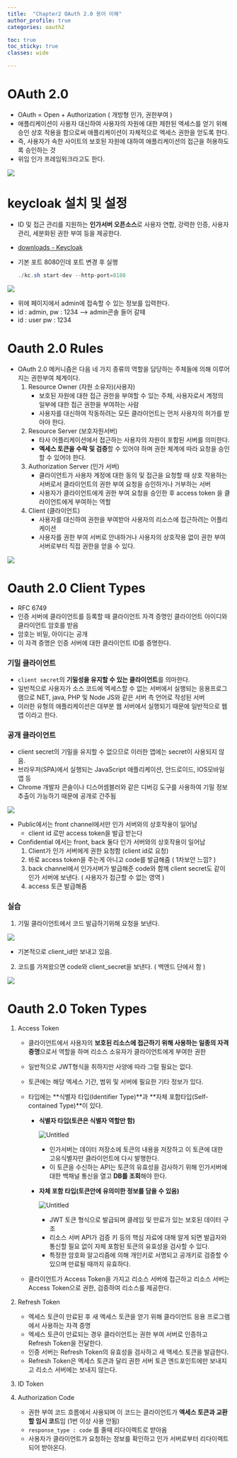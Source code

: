 ```yaml
---
title:  "Chapter2 OAuth 2.0 용어 이해" 
author_profile: true
categories: oauth2

toc: true
toc_sticky: true
classes: wide 

---
```


# OAuth 2.0

- OAuth = Open + Authorization ( 개방형 인가, 권한부여 )
- 애플리케이션이 사용자 대신하여 사용자의 자원에 대한 제한된 엑세스를 얻기 위해 승인 상호 작용을 함으로써 애플리케이션이 자체적으로 엑세스 권한을 얻도록 한다.
- 즉, 사용자가 속한 사이트의 보호된 자원에 대하여 애플리케이션의 접근을 허용하도록 승인하는 것
- 위임 인가 프레임워크라고도 한다.

![](../../images/2023-04-26-OAuth2-2/2023-04-26-15-01-09-image.png)

# keycloak 설치 및 설정

- ID 및 접근 관리를 지원하는 **인가서버 오픈소스**로 사용자 연합, 강력한 인증, 사용자 관리, 세분화된 권한 부여 등을 제공한다.

- [downloads - Keycloak](http://www.keycloak.org/downloads)

- 기본 포트 8080인데 포트 변경 후 실행
  
  ```java
  ./kc.sh start-dev --http-port=8180
  ```

![](../../images/2023-04-26-OAuth2-2/2023-04-26-15-01-31-image.png)

- 위에 페이지에서 admin에 접속할 수 있는 정보를 입력한다.
- id : admin, pw : 1234 —> admin콘솔 들어 갈때
- id : user pw : 1234

# Oauth 2.0 Rules

- OAuth 2.0 메커니즘은 다음 네 가지 종류의 역할을 담당하는 주체들에 의해 이루어지는 권한부여 체계이다.
  1. Resource Owner (자원 소유자)(사용자)
     - 보호된 자원에 대한 접근 권한을 부여할 수 있는 주체, 사용자로서 계정의 일부에 대한 접근 권한을 부여하는 사람
     - 사용자를 대신하여 작동하려는 모든 클라이언트는 먼저 사용자의 허가를 받아야 한다.
  2. Resource Server (보호자원서버)
     - 타사 어플리케이션에서 접근하는 사용자의 자원이 포함된 서버를 의미한다.
     - **엑세스 토큰을 수락 및 검증**할 수 있어야 하며 권한 체계에 따라 요청을 승인할 수 있어야 한다.
  3. Authorization Server (인가 서버)
     - 클라이언트가 사용자 계정에 대한 동의 및 접근을 요청할 때 상호 작용하는 서버로서 클라이언트의 권한 부여 요청을 승인하거나 거부하는 서버
     - 사용자가 클라이언트에게 권한 부여 요청을 승인한 후 access token 을 클라이언트에게 부여하는 역할
  4. Client (클라이언트)
     - 사용자를 대신하여 권한을 부여받아 사용자의 리소스에 접근하려는 어플리케이션
     - 사용자를 권한 부여 서버로 안내하거나 사용자의 상호작용 없이 권한 부여 서버로부터 직접 권한을 얻을 수 있다.

![](../../images/2023-04-26-OAuth2-2/2023-04-26-15-01-58-image.png)

# Oauth 2.0 Client Types

- RFC 6749
- 인증 서버에 클라이언트를 등록할 때 클라이언트 자격 증명인 클라이언트 아이디와 클라이언트 암호를 받음
- 암호는 비밀, 아이디는 공개
- 이 자격 증명은 인증 서버에 대한 클라이언트 ID를 증명한다.

### 기밀 클라이언트

- `client secret`의 **기밀성을 유지할 수 있는 클라이언트**를 의마한다.
- 일반적으로 사용자가 소스 코드에 엑세스할 수 없는 서버에서 실행되는 응용프로그램으로 NET, java, PHP 및 Node JS와 같은 서버 측 언어로 작성된 서버
- 이러한 유형의 애플리케이션은 대부분 웹 서버에서 실행되기 때문에 일반적으로 웹 앱 이라고 한다.

### 공개 클라이언트

- client secret의 기밀을 유지할 수 없으므로 이러한 앱에는 secret이 사용되지 않음.
- 브라우저(SPA)에서 실행되는 JavaScript 애플리케이션, 안드로이드, IOS모바일 앱 등
- Chrome 개발자 콘솔이나 디스어셈블러와 같은 디버깅 도구를 사용하여 기밀 정보 추출이 가능하기 때문에 공개로 간주됨

![](../../images/2023-04-26-OAuth2-2/2023-04-26-15-02-14-image.png)

- Public에서는 front channel에서만 인가 서버와의 상호작용이 일어남
  - client id 로만 access token을 발급 받는다
- Confidential 에서는 front, back 둘다 인가 서버와의 상호작용이 일어남
  1. Client가 인가 서버에게 권한 요청함 (client id로 요청)
  2. 바로 access token을 주는게 아니고 code를 발급해줌 ( 1차보안 느낌? )
  3. back channel에서 인가서버가 발급해준 code와 함께 client secret도 같이 인가 서버에 보낸다. ( 사용자가 접근할 수 없는 영역 )
  4. access 토큰 발급해줌

### 실습

1. 기밀 클라이언트에서 코드 발급하기위해 요청을 보낸다.

![](../../images/2023-04-26-OAuth2-2/2023-04-26-15-02-25-image.png)

- 기본적으로 client_id만 보내고 있음.
2. 코드를 가져왔으면 code와 client_secret을 보낸다. ( 백엔드 단에서 함 )

![](../../images/2023-04-26-OAuth2-2/2023-04-26-15-02-38-image.png)

# Oauth 2.0 Token Types

1. Access Token
   
   - 클라이언트에서 사용자의 **보호된 리소스에 접근하기 위해 사용하는 일종의 자격 증명**으로서 역할을 하며 리소스 소유자가 클라이언트에게 부여한 권한
   
   - 일반적으로 JWT형식을 취하지만 사양에 따라 그럴 필요는 없다.
   
   - 토큰에는 해당 엑세스 기간, 범위 및 서버에 필요한 기타 정보가 있다.
   
   - 타입에는 **식별자 타입(Identifier Type)**과 **자체 포함타입(Self-contained Type)**이 있다.
     
     - **식별자 타입(토큰은 식별자 역할만 함)**
       
       ![Untitled](https://s3-us-west-2.amazonaws.com/secure.notion-static.com/6872f773-d7be-449a-8cb8-327fbd4cd730/Untitled.png)
       
       - 인가서버는 데이터 저장소에 토큰의 내용을 저장하고 이 토큰에 대한 고유식별자만 클라이언트에 다시 발행한다.
       - 이 토큰을 수신하는 API는 토큰의 유효성을 검사하기 위해 인가서버에 대한 백채널 통신을 열고 **DB를 조회**해야 한다.
     
     - **자체 포함 타입(토큰안에 유의미한 정보를 담을 수 있음)**
       
       ![Untitled](https://s3-us-west-2.amazonaws.com/secure.notion-static.com/2c318085-a518-4dae-8aea-0a9a4fcbac0e/Untitled.png)
       
       - JWT 토큰 형식으로 발급되며 클레임 및 만료가 있는 보호된 데이터 구조
       - 리소스 서버 API가 검증 키 등의 핵심 자료에 대해 알게 되면 발급자와 통신할 필요 없이 자체 포함된 토큰의 유효성을 검사할 수 있다.
       - 특정한 암호화 알고리즘에 의해 개인키로 서명되고 공개키로 검증할 수 있으며 만료될 때까지 유효하다.
   
   - 클라이언트가 Access Token을 가지고 리소스 서버에 접근하고 리소스 서버는 Access Token으로 권한, 검증하여 리소스를 제공한다.

2. Refresh Token
   
   - 엑세스 토큰이 만료된 후 새 액세스 토큰을 얻기 위해 클라이언트 응용 프로그램에서 사용하는 자격 증명
   - 엑세스 토큰이 만료되는 경우 클라이언트는 권한 부여 서버로 인증하고 Refresh Token을 전달한다.
   - 인증 서버는 Refresh Token의 유효성을 검사하고 새 액세스 토큰을 발급한다.
   - Refresh Token은 엑세스 토큰과 달리 권한 서버 토큰 엔드포인트에만 보내지고 리소스 서버에는 보내지 않는다.

3. ID Token

4. Authorization Code
   
   - 권한 부여 코드 흐름에서 사용되며 이 코드는 클라이언트가 **엑세스 토큰과 교환할 임시 코드**임 (1번 이상 사용 안됨)
   - `response_type : code` 를 줄때 리다이렉트로 받아옴
   - 사용자가 클라이언트가 요청하는 정보를 확인하고 인가 서버로부터 리다이렉트 되어 받아온다.
